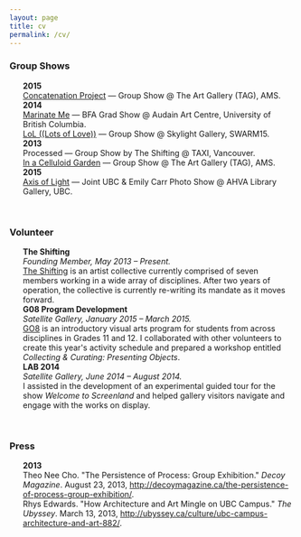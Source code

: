 ```yaml
---
layout: page
title: cv
permalink: /cv/
---
```



### Group Shows

<ul style="list-style-type:none">
  <li>
    <strong>2015</strong><br />
    <a title="Concatenation Project"
    href="http://www.concatenationproject.com/about/">
    Concatenation Project</a> — Group Show @ The Art Gallery (TAG), AMS.
  </li>
  <li>
    <strong>2014</strong><br />
    <a title="AHVA Department Website" href="http://gallery.ahva.ubc.ca/2014/04/04/marinate-me-ubc-2014-bfaba-visual-art-graduating-exhibition/">
    Marinate Me</a> — BFA Grad Show @ Audain Art Centre, University of British Columbia. <br />
    <a title="PAARC SWARM"
    href="http://www.paarc.ca/swarm15/">
    LoL ((Lots of Love))</a> — Group Show @ Skylight Gallery, SWARM15.
  </li>
  <li>
    <strong>2013</strong><br />
    Processed — Group Show by The Shifting @ TAXI, Vancouver. <br />
    <a title="AHVA Department Website"
    href="http://www.ahva.ubc.ca/eventsDetails.cfm?EventID=1168&EventTypeNumID=20">
    In a Celluloid Garden</a> — Group Show @ The Art Gallery (TAG), AMS.
  </li>
  <li>
    <strong>2015</strong><br />
    <a title="AHVA Department Website"
    href="http://gallery.ahva.ubc.ca/2011/11/15/axis-of-light/">
    Axis of Light</a> — Joint UBC & Emily Carr Photo Show @ AHVA Library Gallery, UBC.
  </li>
</ul>
<br />

### Volunteer

<ul style="list-style-type:none">
  <li>
     <strong>The Shifting</strong><br />
     <em>Founding Member, May 2013 – Present.</em> <br />
     <a href="http://www.theshifting.ca">The Shifting</a> is an
    artist collective currently comprised of seven members working in a wide array of disciplines. After two years of operation, the collective is currently re-writing its mandate as it moves forward.
  </li>
  <li>
     <strong>G08 Program Development</strong><br />
     <em>Satellite Gallery, January 2015 – March 2015.</em> <br />
     <a href="http://www.satellitegallery.ca/go8.html">GO8</a> is an
    introductory visual arts program for students from across disciplines in Grades 11 and 12. I collaborated with other volunteers to create this year's activity schedule and prepared a workshop entitled <em>Collecting & Curating: Presenting Objects</em>.
  </li>

  <li>
     <strong>LAB 2014</strong><br />
     <em>Satellite Gallery, June 2014 – August 2014.</em> <br />
     I assisted in the development of an experimental guided tour for the show
    <em>Welcome to Screenland</em> and helped gallery visitors navigate and
    engage with the works on display.
  </li>
</ul>
<br />

### Press
<ul style="list-style-type:none">
  <li>
      <strong>2013</strong> <br />
      Theo Nee Cho. "The Persistence of Process: Group Exhibition." <em>Decoy Magazine</em>. August 23, 2013, <a title="Decoy Magazine" href="http://decoymagazine.ca/the-persistence-of-process-group-exhibition/">http://decoymagazine.ca/the-persistence-of-process-group-exhibition/</a>. <br />
Rhys Edwards. "How Architecture and Art Mingle on UBC Campus." <em>The Ubyssey</em>. March 13, 2013, <a title="The Ubyssey" href="http://ubyssey.ca/culture/ubc-campus-architecture-and-art-882/">http://ubyssey.ca/culture/ubc-campus-architecture-and-art-882/</a>.
  </li>
</ul>
